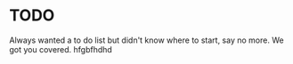 # TODO
Always wanted a to do list but didn't know where to start, say no more. We got you covered.
hfgbfhdhd